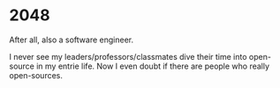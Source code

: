 # 2048

After all, also a software engineer.

I never see my leaders/professors/classmates dive their time into open-source in my entrie life. Now I even doubt if there are people who really open-sources.
